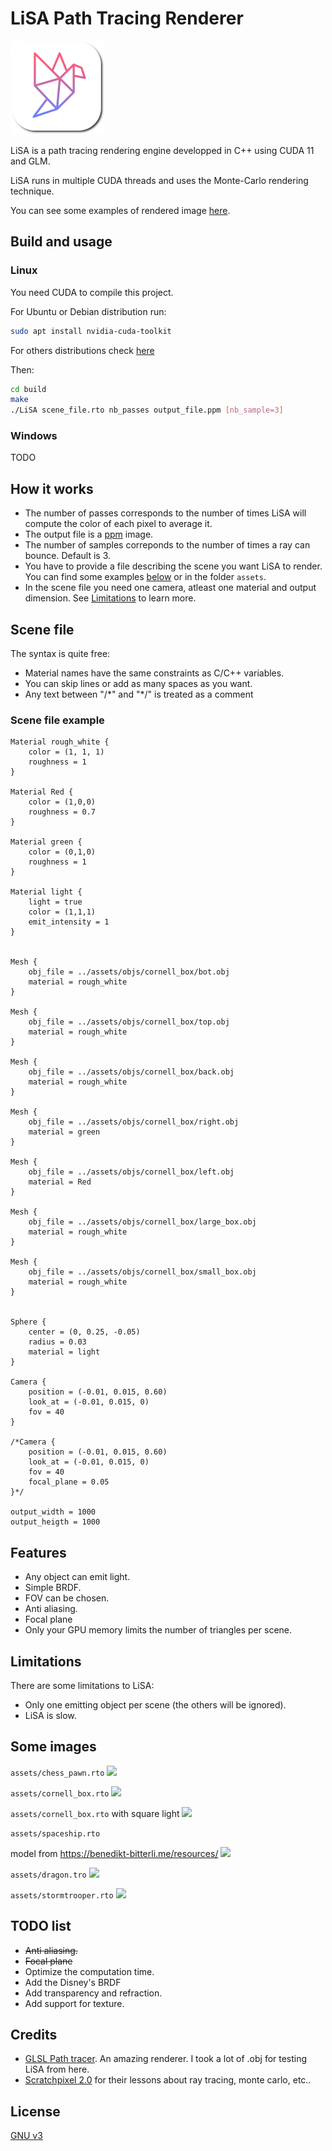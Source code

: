 # LiSA Path Tracing Renderer

![](images/icon150x150.png)

LiSA is a path tracing rendering engine developped in C++ using CUDA 11 and GLM.

LiSA runs in multiple CUDA threads and uses the Monte-Carlo rendering technique.

You can see some examples of rendered image [here](#Some-images).

## Build and usage

### Linux
You need CUDA to compile this project.

For Ubuntu or Debian distribution run: 
```bash
sudo apt install nvidia-cuda-toolkit
```
For others distributions check [here](https://docs.nvidia.com/cuda/cuda-installation-guide-linux/index.html)

Then:
```bash
cd build
make
./LiSA scene_file.rto nb_passes output_file.ppm [nb_sample=3]
```

### Windows
TODO

## How it works
- The number of passes corresponds to the number of times LiSA will compute the color of each pixel to average it.
- The output file is a [ppm](https://fr.wikipedia.org/wiki/Portable_pixmap) image.
- The number of samples correponds to the number of times a ray can bounce. Default is 3.
- You have to provide a file describing the scene you want LiSA to render. You can find some examples [below](#Scene-file-example) or in the folder ````assets````.
- In the scene file you need one camera, atleast one material and output dimension. See [Limitations](#Limitations) to learn more.

## Scene file
The syntax is quite free: 
- Material names have the same constraints as C/C++ variables.
- You can skip lines or add as many spaces as you want.
- Any text between "/\*" and "\*/" is treated as a comment

### Scene file example
````
Material rough_white {
    color = (1, 1, 1)
    roughness = 1
}

Material Red {
    color = (1,0,0)
    roughness = 0.7
}

Material green {
    color = (0,1,0)
    roughness = 1
}

Material light {
    light = true
    color = (1,1,1)
    emit_intensity = 1
}


Mesh {
    obj_file = ../assets/objs/cornell_box/bot.obj
    material = rough_white
}

Mesh {
    obj_file = ../assets/objs/cornell_box/top.obj
    material = rough_white
}

Mesh {
    obj_file = ../assets/objs/cornell_box/back.obj
    material = rough_white
}

Mesh {
    obj_file = ../assets/objs/cornell_box/right.obj
    material = green
}

Mesh {
    obj_file = ../assets/objs/cornell_box/left.obj
    material = Red
}

Mesh {
    obj_file = ../assets/objs/cornell_box/large_box.obj
    material = rough_white
}

Mesh {
    obj_file = ../assets/objs/cornell_box/small_box.obj
    material = rough_white
}


Sphere {
    center = (0, 0.25, -0.05)
    radius = 0.03
    material = light
}

Camera {
    position = (-0.01, 0.015, 0.60)
    look_at = (-0.01, 0.015, 0)
    fov = 40
}

/*Camera {
    position = (-0.01, 0.015, 0.60)
    look_at = (-0.01, 0.015, 0)
    fov = 40
    focal_plane = 0.05
}*/

output_width = 1000
output_heigth = 1000
````

## Features
- Any object can emit light.
- Simple BRDF.
- FOV can be chosen.
- Anti aliasing.
- Focal plane
- Only your GPU memory limits the number of triangles per scene.

## Limitations
There are some limitations to LiSA:
- Only one emitting object per scene (the others will be ignored).
- LiSA is slow.

## Some images
````assets/chess_pawn.rto````
![](images/results_images/chess/result.png)

````assets/cornell_box.rto````
![](images/results_images/cornell_box/result1.png)

````assets/cornell_box.rto```` with square light
![](images/results_images/cornell_box/result2.png)

````assets/spaceship.rto````

model from https://benedikt-bitterli.me/resources/
![](images/results_images/spaceship/result.png)

````assets/dragon.tro````
![](images/results_images/dragon/result.png)

````assets/stormtrooper.rto````
![](images/results_images/stormtrooper/result1.png)


## TODO list
- ~~Anti aliasing.~~
- ~~Focal plane~~
- Optimize the computation time.
- Add the Disney's BRDF
- Add transparency and refraction.
- Add support for texture.

## Credits
- [GLSL Path tracer](https://github.com/knightcrawler25/GLSL-PathTracer). An amazing renderer. I took a lot of .obj for testing LiSA from here. 
- [Scratchpixel 2.0](https://www.scratchapixel.com/) for their lessons about ray tracing, monte carlo, etc..
## License
[GNU v3](https://choosealicense.com/licenses/gpl-3.0/)
